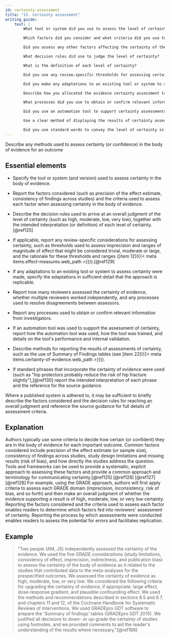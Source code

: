 ```yaml
---
id: certainty-assessment
title: "15. Certainty assessment"
writing_guide:
    text: |
        What tool or system did you use to assess the level of certainty or confidence in the evidence?   

        Which factors did you consider and what criteria did you use to assess the precision of the effect estimate and the consistency of the findings across studies?   

        Did you assess any other factors affecting the certainty of the evidence? 

        What decision rules did use to judge the level of certainty?  

        What is the definition of each level of certainty?  

        Did you use any review-specific thresholds for assessing certainty, such as what range of effect size might be considered trivial, moderate or large for this review question? Make sure you give the rationale for choosing these ranges or thresholds. 

        Did you make any adaptations to an existing tool or system to assess evidence certainty?  If so, report what adaptations you made and why.   

        Describe how you allocated the evidence certainty assessment tasks, whether any were done in parallel independently, and how disagreements were resolved between assessors  

        What processes did you use to obtain or confirm relevant information from investigators? 

        Did you use an automation tool to support certainty assessments?  If so, how did it work, how was it trained, and how did you check the accuracy of its performance?  

        Use a clear method of displaying the results of certainty assessments, such as a Summary of Findings table. 

        Did you use standard words to convey the level of certainty in a particular effect size, such as “may” “probably” or “likely” (e.g. “hip protectors probably reduce the risk of hip fracture slightly”). If so, report the intended interpretation of each phrase or word and the reference for the source guidance 
---
```


Describe any methods used to assess certainty (or confidence) in the body of evidence for an outcome

## Essential elements

-   Specify the tool or system (and version) used to assess certainty in
    the body of evidence.

-   Report the factors considered (such as precision of the effect
    estimate, consistency of findings across studies) and the criteria
    used to assess each factor when assessing certainty in the body of
    evidence.

-   Describe the decision rules used to arrive at an overall judgment of
    the level of certainty (such as high, moderate, low, very low),
    together with the intended interpretation (or definition) of each
    level of certainty.[@ref125]

-   If applicable, report any review-specific considerations for
    assessing certainty, such as thresholds used to assess imprecision
    and ranges of magnitude of effect that might be considered trivial,
    moderate or large, and the rationale for these thresholds and ranges
    ([item 12]({{< meta items.effect-measures.web_path >}})).[@ref129]

-   If any adaptations to an existing tool or system to assess certainty
    were made, specify the adaptations in sufficient detail that the
    approach is replicable.

-   Report how many reviewers assessed the certainty of evidence,
    whether multiple reviewers worked independently, and any processes
    used to resolve disagreements between assessors.

-   Report any processes used to obtain or confirm relevant information
    from investigators.

-   If an automation tool was used to support the assessment of
    certainty, report how the automation tool was used, how the tool was
    trained, and details on the tool's performance and internal
    validation.

-   Describe methods for reporting the results of assessments of
    certainty, such as the use of Summary of Findings tables (see [item 22]({{< meta items.certainty-of-evidence.web_path >}})).

-   If standard phrases that incorporate the certainty of evidence were
    used (such as "hip protectors probably reduce the risk of hip
    fracture slightly"),[@ref130] report the intended interpretation of
    each phrase and the reference for the source guidance.

Where a published system is adhered to, it may be sufficient to briefly
describe the factors considered and the decision rules for reaching an
overall judgment and reference the source guidance for full details of
assessment criteria.

## Explanation 

Authors typically use some criteria to decide how
certain (or confident) they are in the body of evidence for each
important outcome. Common factors considered include precision of the
effect estimate (or sample size), consistency of findings across
studies, study design limitations and missing results (risk of bias),
and how directly the studies address the question. Tools and frameworks
can be used to provide a systematic, explicit approach to assessing
these factors and provide a common approach and terminology for
communicating certainty.[@ref125] [@ref126] [@ref127] [@ref128] For
example, using the GRADE approach, authors will first apply criteria to
assess each GRADE domain (imprecision, inconsistency, risk of bias, and
so forth) and then make an overall judgment of whether the evidence
supporting a result is of high, moderate, low, or very low certainty.
Reporting the factors considered and the criteria used to assess each
factor enables readers to determine which factors fed into reviewers'
assessment of certainty. Reporting the process by which assessments were
conducted enables readers to assess the potential for errors and
facilitates replication.

## Example

> "Two people (AM, JS) independently assessed the certainty of the
evidence. We used the five GRADE considerations (study limitations,
consistency of effect, imprecision, indirectness, and publication bias)
to assess the certainty of the body of evidence as it related to the
studies that contributed data to the meta-analyses for the prespecified
outcomes. We assessed the certainty of evidence as high, moderate, low,
or very low. We considered the following criteria for upgrading the
certainty of evidence, if appropriate: large effect, dose-response
gradient, and plausible confounding effect. We used the methods and
recommendations described in sections 8.5 and 8.7, and chapters 11 and
12, of the Cochrane Handbook for Systematic Reviews of Interventions. We
used GRADEpro GDT software to prepare the \'Summary of findings\' tables
(GRADEpro GDT 2015). We justified all decisions to down- or up-grade the
certainty of studies using footnotes, and we provided comments to aid
the reader's understanding of the results where necessary."[@ref188]